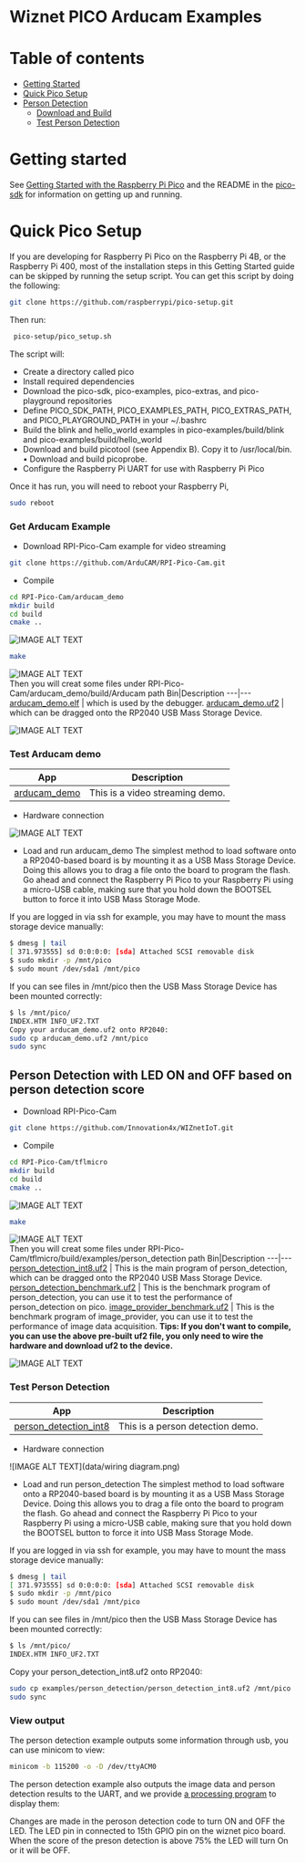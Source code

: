 # Wiznet PICO Arducam Examples

Table of contents
=================
* [Getting Started](#Getting-Started)
* [Quick Pico Setup](#Quick-Pico-Setup)
* [Person Detection](#Person-Detection)
   * [Download and Build](#Person-Detection)
   * [Test Person Detection](#Test-Person-Detection)

# Getting started

See [Getting Started with the Raspberry Pi Pico](https://rptl.io/pico-get-started) and the README in the [pico-sdk](https://github.com/raspberrypi/pico-sdk) for information
on getting up and running.

# Quick Pico Setup
If you are developing for Raspberry Pi Pico on the Raspberry Pi 4B, or the Raspberry Pi 400, most of the installation steps
in this Getting Started guide can be skipped by running the setup script. You can get this script by doing the following:

```bash
git clone https://github.com/raspberrypi/pico-setup.git
```
Then run: 
```bash
 pico-setup/pico_setup.sh
```
The script will:

- Create a directory called pico
- Install required dependencies
- Download the pico-sdk, pico-examples, pico-extras, and pico-playground repositories
- Define PICO_SDK_PATH, PICO_EXAMPLES_PATH, PICO_EXTRAS_PATH, and PICO_PLAYGROUND_PATH in your ~/.bashrc
- Build the blink and hello_world examples in pico-examples/build/blink and pico-examples/build/hello_world
- Download and build picotool (see Appendix B). Copy it to /usr/local/bin. • Download and build picoprobe.
- Configure the Raspberry Pi UART for use with Raspberry Pi Pico

Once it has run, you will need to reboot your Raspberry Pi,
```bash
sudo reboot
```

### Get Arducam Example
- Download RPI-Pico-Cam example for video streaming
```bash 
git clone https://github.com/ArduCAM/RPI-Pico-Cam.git
```
- Compile 
```bash
cd RPI-Pico-Cam/arducam_demo
mkdir build 
cd build 
cmake ..
```
![IMAGE ALT TEXT](data/1.png)
```bash
make
```
![IMAGE ALT TEXT](data/2.png)  
Then you will creat some files under RPI-Pico-Cam/arducam_demo/build/Arducam path 
Bin|Description
---|---
[arducam_demo.elf](arducam_demo) | which is used by the debugger.
[arducam_demo.uf2](arducam_demo) | which can be dragged onto the RP2040 USB Mass Storage Device.

![IMAGE ALT TEXT](data/3.png)

### Test Arducam demo 

App|Description
---|---
[arducam_demo](arducam_demo) | This is a video streaming demo.

- Hardware connection 

![IMAGE ALT TEXT](data/5.png)

- Load and run arducam_demo 
The simplest method to load software onto a RP2040-based board is by mounting it as a USB Mass Storage Device.
Doing this allows you to drag a file onto the board to program the flash. Go ahead and connect the Raspberry Pi Pico to
your Raspberry Pi using a micro-USB cable, making sure that you hold down the BOOTSEL button to force it into
USB Mass Storage Mode.

If you are logged in via ssh for example, you may have to mount the mass storage device manually:
```bash
$ dmesg | tail
[ 371.973555] sd 0:0:0:0: [sda] Attached SCSI removable disk
$ sudo mkdir -p /mnt/pico
$ sudo mount /dev/sda1 /mnt/pico
```
If you can see files in /mnt/pico then the USB Mass Storage Device has been mounted correctly:
```bash
$ ls /mnt/pico/
INDEX.HTM INFO_UF2.TXT
Copy your arducam_demo.uf2 onto RP2040:
sudo cp arducam_demo.uf2 /mnt/pico
sudo sync
```

## Person Detection with LED ON and OFF based on person detection score
- Download RPI-Pico-Cam
```bash 
git clone https://github.com/Innovation4x/WIZnetIoT.git
```
- Compile 
```bash
cd RPI-Pico-Cam/tflmicro
mkdir build 
cd build 
cmake ..
```
![IMAGE ALT TEXT](data/tflmicro_cmake_output.png)
```bash
make
```
![IMAGE ALT TEXT](data/tflmicro_make_output.png)  
Then you will creat some files under RPI-Pico-Cam/tflmicro/build/examples/person_detection path 
Bin|Description
---|---
[person_detection_int8.uf2](tflmicro/bin/person_detection_int8.uf2) | This is the main program of person_detection, which can be dragged onto the RP2040 USB Mass Storage Device.
[person_detection_benchmark.uf2](tflmicro/bin/person_detection_benchmark.uf2) | This is the benchmark program of person_detection, you can use it to test the performance of person_detection on pico.
[image_provider_benchmark.uf2](tflmicro/bin/image_provider_benchmark.uf2) | This is the benchmark program of image_provider, you can use it to test the performance of image data acquisition.
**Tips: If you don't want to compile, you can use the above pre-built uf2 file, you only need to wire the hardware and download uf2 to the device.**

![IMAGE ALT TEXT](data/tflmicro_output.png)

### Test Person Detection

App|Description
---|---
[person_detection_int8](tflmicro/examples/person_detection/main_functions.cpp) | This is a person detection demo.

- Hardware connection 

![IMAGE ALT TEXT](data/wiring diagram.png)

- Load and run person_detection 
The simplest method to load software onto a RP2040-based board is by mounting it as a USB Mass Storage Device.
Doing this allows you to drag a file onto the board to program the flash. Go ahead and connect the Raspberry Pi Pico to
your Raspberry Pi using a micro-USB cable, making sure that you hold down the BOOTSEL button to force it into
USB Mass Storage Mode.

If you are logged in via ssh for example, you may have to mount the mass storage device manually:
```bash
$ dmesg | tail
[ 371.973555] sd 0:0:0:0: [sda] Attached SCSI removable disk
$ sudo mkdir -p /mnt/pico
$ sudo mount /dev/sda1 /mnt/pico
```
If you can see files in /mnt/pico then the USB Mass Storage Device has been mounted correctly:
```bash
$ ls /mnt/pico/
INDEX.HTM INFO_UF2.TXT
```
Copy your person_detection_int8.uf2 onto RP2040:
```bash
sudo cp examples/person_detection/person_detection_int8.uf2 /mnt/pico
sudo sync
```

### View output

The person detection example outputs some information through usb, you can use minicom to view:
```bash
minicom -b 115200 -o -D /dev/ttyACM0
```

The person detection example also outputs the image data and person detection results to the UART, and we provide [a processing program](tflmicro/person_detection_display/person_detection_display.pde) to display them:

Changes are made in the peroson detection code to turn ON and OFF the LED. The LED pin in connected to 15th GPIO pin on the wiznet pico board. When the score of the preson detection is above 75% the LED will turn On or it will be OFF.
